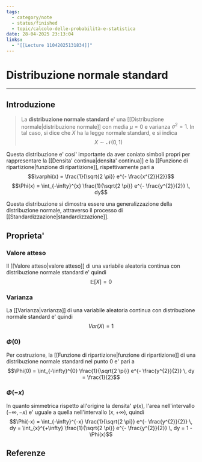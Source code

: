 ```yaml
---
tags:
  - category/note
  - status/finished
  - topic/calcolo-delle-probabilità-e-statistica
date: 28-04-2025 23:13:04
links:
  - "[[Lecture 11042025131834]]"
---
```

# Distribuzione normale standard
---
## Introduzione
> La **distribuzione normale standard** e' una [[Distribuzione normale|distribuzione normale]] con media $\mu = 0$ e varianza $\sigma^{2} = 1$. In tal caso, si dice che $X$ ha la legge normale standard, e si indica
> $$X \sim \mathcal{N}(0, 1)$$

Questa distribuzione e' cosi' importante da aver coniato simboli propri per rappresentare la [[Densita' continua|densita' continua]] e la [[Funzione di ripartizione|funzione di ripartizione]], rispettivamente pari a
$$\varphi(x) = \frac{1}{\sqrt{2 \pi}} e^{- \frac{x^{2}}{2}}$$
$$\Phi(x) = \int_{-\infty}^{x} \frac{1}{\sqrt{2 \pi}} e^{- \frac{y^{2}}{2}} \, dy$$

Questa distribuzione si dimostra essere una generalizzazione della distribuzione normale, attraverso il processo di [[Standardizzazione|standardizzazione]].

## Proprieta'
### Valore atteso
Il [[Valore atteso|valore atteso]] di una variabile aleatoria continua con distribuzione normale standard e' quindi
$$\mathbb{E}[X] = 0$$

### Varianza
La [[Varianza|varianza]] di una variabile aleatoria continua con distribuzione normale standard e' quindi
$$Var(X) = 1$$

### $\Phi(0)$
Per costruzione, la [[Funzione di ripartizione|funzione di ripartizione]] di una distribuzione normale standard nel punto $0$ e' pari a
$$\Phi(0) = \int_{-\infty}^{0} \frac{1}{\sqrt{2 \pi}} e^{- \frac{y^{2}}{2}} \, dy = \frac{1}{2}$$

### $\Phi(-x)$
In quanto simmetrica rispetto all'origine la densita' $\varphi(x)$, l'area nell'intervallo $(-\infty, -x)$ e' uguale a quella nell'intervallo $(x, +\infty)$, quindi
$$\Phi(-x) = \int_{-\infty}^{-x} \frac{1}{\sqrt{2 \pi}} e^{- \frac{y^{2}}{2}} \, dy = \int_{x}^{+\infty} \frac{1}{\sqrt{2 \pi}} e^{- \frac{y^{2}}{2}} \, dy = 1 - \Phi(x)$$

## Referenze